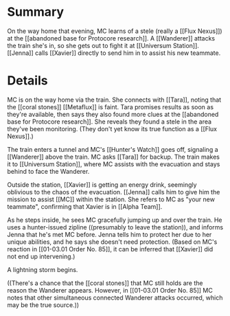 # Summary

On the way home that evening, MC learns of a stele (really a [[Flux Nexus]]) at the [[abandoned base for Protocore research]]. A [[Wanderer]] attacks the train she's in, so she gets out to fight it at [[Universum Station]]. [[Jenna]] calls [[Xavier]] directly to send him in to assist his new teammate.

# Details

MC is on the way home via the train. She connects with [[Tara]], noting that the [[coral stones]] [[Metaflux]] is faint. Tara promises results as soon as they're available, then says they also found more clues at the [[abandoned base for Protocore research]]. She reveals they found a stele in the area they've been monitoring. (They don't yet know its true function as a [[Flux Nexus]].)

The train enters a tunnel and MC's [[Hunter's Watch]] goes off, signaling a [[Wanderer]] above the train. MC asks [[Tara]] for backup. The train makes it to [[Universum Station]], where MC assists with the evacuation and stays behind to face the Wanderer.

Outside the station, [[Xavier]] is getting an energy drink, seemingly oblivious to the chaos of the evacuation. [[Jenna]] calls him to give him the mission to assist [[MC]] within the station. She refers to MC as "your new teammate", confirming that Xavier is in [[Alpha Team]].

As he steps inside, he sees MC gracefully jumping up and over the train. He uses a hunter-issued zipline ((presumably to leave the station)), and informs Jenna that he's met MC before. Jenna tells him to protect her due to her unique abilities, and he says she doesn't need protection. (Based on MC's reaction in [[01-03.01 Order No. 85]], it can be inferred that [[Xavier]] did not end up intervening.)

A lightning storm begins.

((There's a chance that the [[coral stones]] that MC still holds are the reason the Wanderer appears. However, in [[01-03.01 Order No. 85]] MC notes that other simultaneous connected Wanderer attacks occurred, which may be the true source.))